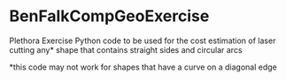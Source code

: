 # BenFalkCompGeoExercise
Plethora Exercise
Python code to be used for the cost estimation of laser cutting any* shape that contains straight sides and circular arcs

*this code may not work for shapes that have a curve on a diagonal edge
